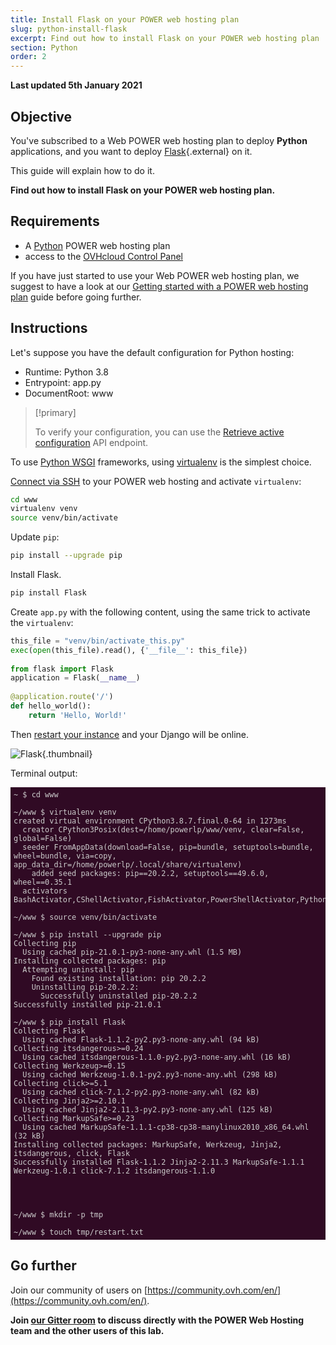 ```yaml
---
title: Install Flask on your POWER web hosting plan
slug: python-install-flask
excerpt: Find out how to install Flask on your POWER web hosting plan
section: Python
order: 2
---
```


<style>
 pre {
     font-size: 14px;
 }
 pre.console {
   background-color: #300A24; 
   color: #ccc;
   font-family: monospace;
   padding: 5px;
   margin-bottom: 5px;
 }
 pre.console code {
   border: solid 0px transparent;
   font-family: monospace !important;
 }
 .small {
     font-size: 0.75em;
 }
</style>

**Last updated 5th January 2021**

## Objective

You've subscribed to a Web POWER web hosting plan to deploy **Python** applications, and you want to deploy [Flask](https://flask.palletsprojects.com/en/1.1.x/){.external} on it.

This guide will explain how to do it.


**Find out how to install Flask on your POWER web hosting plan.**


## Requirements

- A [Python](https://labs.ovh.com/managed-python) POWER web hosting plan
- access to the [OVHcloud Control Panel](https://www.ovh.com/auth/?action=gotomanager&from=https://www.ovh.ie/&ovhSubsidiary=ie)

If you have just started to use your Web POWER web hosting plan, we suggest to have a look at our [Getting started with a POWER web hosting plan](../getting-started-with-power-web-hosting/) guide before going further.

## Instructions


Let's suppose you have the default configuration for Python hosting:

- Runtime: Python 3.8   
- Entrypoint: app.py 
- DocumentRoot: www

> [!primary]
>
> To verify your configuration, you can use the [Retrieve active configuration](../getting-started-with-power-web-hosting/#api-get-active-configuration) API endpoint.


To use [Python WSGI](https://www.fullstackpython.com/wsgi-servers.html) frameworks, using [virtualenv](https://pypi.org/project/virtualenv/) is the simplest choice. 

[Connect via SSH](../getting-started-with-power-web-hosting/#ssh) to your POWER web hosting and activate `virtualenv`:


```sh
cd www
virtualenv venv
source venv/bin/activate
```

Update `pip`:

```sh
pip install --upgrade pip
```

Install Flask.

```sh
pip install Flask
```

Create `app.py` with the following content, using the same trick to activate the  `virtualenv`:

```python
this_file = "venv/bin/activate_this.py"
exec(open(this_file).read(), {'__file__': this_file})
 
from flask import Flask
application = Flask(__name__)
 
@application.route('/')
def hello_world():
    return 'Hello, World!'
```

Then [restart your instance](../getting-started-with-power-web-hosting/#restart) and your Django will be online.


![Flask](images/python-install-flask-01.png){.thumbnail}


Terminal output:

<pre class="console"><code>~ $ cd www

~/www $ virtualenv venv
created virtual environment CPython3.8.7.final.0-64 in 1273ms
  creator CPython3Posix(dest=/home/powerlp/www/venv, clear=False, global=False)
  seeder FromAppData(download=False, pip=bundle, setuptools=bundle, wheel=bundle, via=copy, app_data_dir=/home/powerlp/.local/share/virtualenv)
    added seed packages: pip==20.2.2, setuptools==49.6.0, wheel==0.35.1
  activators BashActivator,CShellActivator,FishActivator,PowerShellActivator,PythonActivator,XonshActivator

~/www $ source venv/bin/activate

~/www $ pip install --upgrade pip
Collecting pip
  Using cached pip-21.0.1-py3-none-any.whl (1.5 MB)
Installing collected packages: pip
  Attempting uninstall: pip
    Found existing installation: pip 20.2.2
    Uninstalling pip-20.2.2:
      Successfully uninstalled pip-20.2.2
Successfully installed pip-21.0.1

~/www $ pip install Flask
Collecting Flask
  Using cached Flask-1.1.2-py2.py3-none-any.whl (94 kB)
Collecting itsdangerous>=0.24
  Using cached itsdangerous-1.1.0-py2.py3-none-any.whl (16 kB)
Collecting Werkzeug>=0.15
  Using cached Werkzeug-1.0.1-py2.py3-none-any.whl (298 kB)
Collecting click>=5.1
  Using cached click-7.1.2-py2.py3-none-any.whl (82 kB)
Collecting Jinja2>=2.10.1
  Using cached Jinja2-2.11.3-py2.py3-none-any.whl (125 kB)
Collecting MarkupSafe>=0.23
  Using cached MarkupSafe-1.1.1-cp38-cp38-manylinux2010_x86_64.whl (32 kB)
Installing collected packages: MarkupSafe, Werkzeug, Jinja2, itsdangerous, click, Flask
Successfully installed Flask-1.1.2 Jinja2-2.11.3 MarkupSafe-1.1.1 Werkzeug-1.0.1 click-7.1.2 itsdangerous-1.1.0




~/www $ mkdir -p tmp

~/www $ touch tmp/restart.txt
</code></pre>


## Go further

Join our community of users on [https://community.ovh.com/en/](https://community.ovh.com/en/).

**Join [our Gitter room](https://gitter.im/ovh/power-web-hosting) to discuss directly with the POWER Web Hosting team and the other users of this lab.**